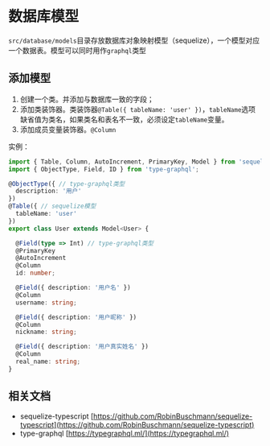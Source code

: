 # 数据库模型

`src/database/models`目录存放数据库对象映射模型（sequelize），一个模型对应一个数据表。模型可以同时用作`graphql`类型

## 添加模型

1. 创建一个类。并添加与数据库一致的字段；
2. 添加类装饰器。类装饰器`@Table({ tableName: 'user' })`，`tableName`选项缺省值为类名，如果类名和表名不一致，必须设定`tableName`变量。
3. 添加成员变量装饰器。`@Column`

实例：

```typescript
import { Table, Column, AutoIncrement, PrimaryKey, Model } from 'sequelize-typescript';
import { ObjectType, Field, ID } from 'type-graphql';

@ObjectType({ // type-graphql类型
  description: '用户'
})
@Table({ // sequelize模型
  tableName: 'user'
})
export class User extends Model<User> {

  @Field(type => Int) // type-graphql类型
  @PrimaryKey
  @AutoIncrement
  @Column
  id: number;

  @Field({ description: '用户名' })
  @Column
  username: string;

  @Field({ description: '用户昵称' })
  @Column
  nickname: string;

  @Field({ description: '用户真实姓名' })
  @Column
  real_name: string;
}
```

## 相关文档

* sequelize-typescript [https://github.com/RobinBuschmann/sequelize-typescript](https://github.com/RobinBuschmann/sequelize-typescript)
* type-graphql [https://typegraphql.ml/](https://typegraphql.ml/)
